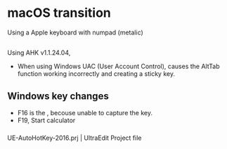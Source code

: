 # macOS transition
Using a Apple keyboard with numpad (metalic)
##
Using AHK v1.1.24.04, 
- When using Windows UAC (User Account Control), causes the AltTab function working incorrectly and creating a sticky <alt> key.

## Windows key changes
- F16 is the <insert>, becouse unable to capture the <fn> key.
- F19, Start calculator

###
UE-AutoHotKey-2016.prj | UltraEdit Project file